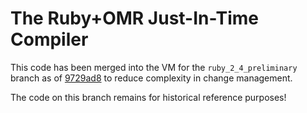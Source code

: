 The Ruby+OMR Just-In-Time Compiler
==================================

This code has been merged into the VM for the `ruby_2_4_preliminary` branch as of
[9729ad8](https://github.com/rubyomr-preview/ruby/commit/9729ad8c5bbcbe7083fe981ccf8875f3676c3e22)
to reduce complexity in change management. 

The code on this branch remains for historical reference purposes!
